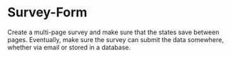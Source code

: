 # Survey-Form
Create a multi-page survey and make sure that the states save between  pages. Eventually, make sure the survey can submit the data somewhere, whether via email or stored in a database.
